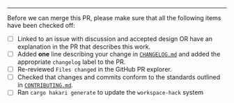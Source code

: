 

---

Before we can merge this PR, please make sure that all the following items have been checked off:

- [ ] Linked to an issue with discussion and accepted design OR have an explanation in the PR that describes this work.
- [ ] Added **one** line describing your change in [`CHANGELOG.md`](https://github.com/manta-network/manta-rs/blob/main/CHANGELOG.md) and added the appropriate `changelog` label to the PR.
- [ ] Re-reviewed `Files changed` in the GitHub PR explorer.
- [ ] Checked that changes and commits conform to the standards outlined in [`CONTRIBUTING.md`](https://github.com/manta-network/manta-rs/blob/main/CONTRIBUTING.md).
- [ ] Ran `cargo hakari generate` to update the `workspace-hack` system
